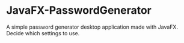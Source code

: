 # JavaFX-PasswordGenerator
A simple password generator desktop application made with JavaFX. Decide which settings to use.
